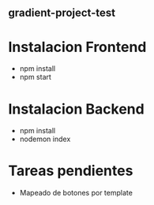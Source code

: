 ## gradient-project-test

# Instalacion Frontend
  - npm install
  - npm start
# Instalacion Backend
  - npm install
  - nodemon index
  
# Tareas pendientes
  - Mapeado de botones por template
